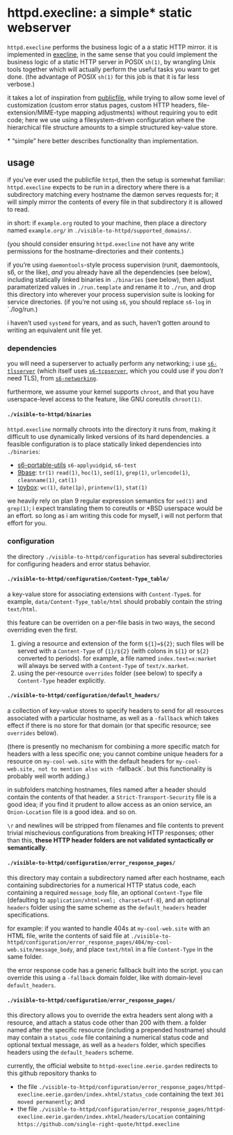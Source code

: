 # httpd.execline: a simple\* static webserver ###

`httpd.execline` performs the business logic of a a static HTTP mirror. it is
implemented in [execline](https://skarnet.org/software/execline/), in the same
sense that you could implement the business logic of a static HTTP server in
POSIX `sh(1)`, by wrangling Unix tools together which will actually perform the
useful tasks you want to get done. (the advantage of POSIX `sh(1)` for this job
is that it is far less verbose.)

it takes a lot of inspiration from
[publicfile](https://cr.yp.to/publicfile.html), while trying to allow some level
of customization (custom error status pages, custom HTTP headers,
file-extension/MIME-type mapping adjustments) without requiring you to edit
code; here we use using a filesystem-driven configuration where the hierarchical
file structure amounts to a simple structured key-value store.

\* “simple” here better describes functionality than implementation.

## usage ###

if you’ve ever used the publicfile `httpd`, then the setup is somewhat familiar:
`httpd.execline` expects to be run in a directory where there is a subdirectory
matching every hostname the dæmon serves requests for; it will simply mirror the
contents of every file in that subdirectory it is allowed to read.

in short: if `example.org` routed to your machine, then place a directory named
`example.org/` in `./visible-to-httpd/supported_domains/`.

(you should consider ensuring `httpd.execline` not have any write permissions
for the hostname-directories and their contents.)

if you’re using `daemontools`-style process supervision (runit, daemontools, s6,
or the like), *and* you already have all the dependencies (see below), including
statically linked binaries in `./binaries` (see below), then adjust
paramaterized values in `./run.template` and rename it to `./run`, and drop this
directory into wherever your process supervision suite is looking for service
directories. (if you&#8217;re not using `s6`, you should replace `s6-log` in
`./log/run.)

i haven’t used `systemd` for years, and as such, haven’t gotten around to
writing an equivalent unit file yet.

### dependencies ###

you will need a superserver to actually perform any networking; i use
[`s6-tlsserver`](https://skarnet.org/software/s6-networking/s6-tlsserver.html)
(which itself uses
[`s6-tcpserver`](https://skarnet.org/software/s6-networking/s6-tcpserver.html),
which you could use if you *don’t* need TLS), from
[`s6-networking`](https://skarnet.org/software/s6-networking/).

furthermore, we assume your kernel supports `chroot`, and that you have
userspace-level access to the feature, like GNU coreutils `chroot(1)`.

#### `./visible-to-httpd/binaries` ###

`httpd.execline` normally chroots into the directory it runs from, making it
difficult to use dynamically linked versions of its hard dependencies. a
feasible configuration is to place statically linked dependencies into
`./binaries`:

+ [s6-portable-utils](https://skaret.org/software/s6-portable-utils/)
`s6-applyuidgid`, `s6-test`
+ [9base](https://tools.suckless.org/9base/):
`tr(1)` `read(1)`, `hoc(1)`, `sed(1)`, `grep(1)`, `urlencode(1)`,
`cleanname(1)`, `cat(1)` 
+ [toybox](http://www.landley.net/toybox/): `wc(1)`,
`date(1p)`, `printenv(1)`, `stat(1)`

we heavily rely on plan 9 regular expression semantics for `sed(1)` and
`grep(1)`; i expect translating them to coreutils or \*BSD userspace would be an
effort. so long as i am writing this code for myself, i will not perform that
effort for you.

<!-- an old version of this README explained that we use nonstandard functionality
from `s6-test`, but adjustments to the filesystem layout for configuration and
website layouts has rendered this moot. -->

### configuration ###

the directory `./visible-to-httpd/configuration` has several subdirectories for
configuring headers and error status behavior.

#### `./visible-to-httpd/configuration/Content-Type_table/` ###

a key-value store for associating extensions
with `Content-Type`s. for example, `data/Content-Type_table/html`
should probably contain the string `text/html`.

this feature can be overriden on a per-file basis in two ways, the
second overriding even the first.

1. giving a resource and extension of the form `${1}=${2}`; such files
will be served with a `Content-Type` of `{1}/${2}` (with colons in
`${1}` or `${2}` converted to periods). for example, a file named
`index.text=x:market` will always be served with a `Content-Type` of
`text/x.market`.
2. using the per-resource `overrides` folder (see below) to specify a
`Content-Type` header explicitly.

#### `./visible-to-httpd/configuration/default_headers/` ###

a collection of key-value stores to specify headers to send for all
resources associated with a particular hostname, as well as a
`-fallback` which takes effect if there is no store for that domain
(or that specific resource; see `overrides` below).

(there is presently no mechanism for combining a more specific match
for headers with a less specific one; you cannot combine unique
headers for a resource on `my-cool-web.site` with the default headers
for `my-cool-web.site, not to mention also with `-fallback`. but this
functionality is probably well worth adding.)

in subfolders matching hostnames, files named after a header should
contain the contents of that header. <!-- a personal site heavily
associated with a mastodon account would perhaps add a file
`X-Clacks-Overhead`, containing the contents `GNU Natalie Nguyen`. -->
a `Strict-Transport-Security` file is a good idea; if you find it
prudent to allow access as an onion service, an `Onion-Location` file
is a good idea. and so on.

`\r` and newlines will be stripped from filenames and file contents to
prevent trivial mischevious configurations from breaking HTTP
responses; other than this, **these HTTP header folders are not
validated syntactically or semantically**.

#### `./visible-to-httpd/configuration/error_response_pages/` ###

this directory may contain a subdirectory named after each hostname,
each containing subdirectories for a numerical HTTP status code, each
containing a required `message_body` file, an optional `Content-Type`
file (defaulting to `application/xhtml+xml; charset=utf-8`), and an
optional `headers` folder using the same scheme as the
`default_headers` header specifications.

for example: if you wanted to handle 404s at `my-cool-web.site` with
an HTML file, write the contents of said file at
`./visible-to-httpd/configuration/error_response_pages/404/my-cool-web.site/message_body`,
and place `text/html` in a file `Content-Type` in the same folder.

the error response code has a generic fallback built into the script.
you can override this using a `-fallback` domain folder, like with
domain-level `default_headers`.

#### `./visible-to-httpd/configuration/error_response_pages/` ###

this directory allows you to override the extra headers sent along
with a resource, and attach a status code other than 200 with them. a
folder named after the specific resource (including a prepended
hostname) should may contain a `status_code` file containing a
numerical status code and optional textual message, as well as a
`headers` folder, which specifies headers using the `default_headers`
scheme.

currently, the official website to `httpd-execline.eerie.garden`
redirects to this github repository thanks to

+ the file
`./visible-to-httpd/configuration/error_response_pages/httpd-execline.eerie.garden/index.xhtml/status_code`
containing the text `301 moved permanently`; and
+ the file
`./visible-to-httpd/configuration/error_response_pages/httpd-execline.eerie.garden/index.xhtml/headers/Location`
containing `https://github.com/single-right-quote/httpd.execline`
